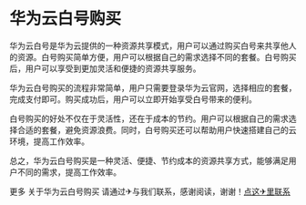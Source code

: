 # 华为云白号购买

华为云白号是华为云提供的一种资源共享模式，用户可以通过购买白号来共享他人的资源。白号购买简单方便，用户可以根据自己的需求选择不同的套餐。白号购买后，用户可以享受到更加灵活和便捷的资源共享服务。

华为云白号购买的流程非常简单，用户只需要登录华为云官网，选择相应的套餐，完成支付即可。购买成功后，用户可以立即开始享受白号带来的便利。

白号购买的好处不仅在于灵活性，还在于成本的节约。用户可以根据自己的需求选择合适的套餐，避免资源浪费。同时，白号购买还可以帮助用户快速搭建自己的云环境，提高工作效率。

总之，华为云白号购买是一种灵活、便捷、节约成本的资源共享方式，能够满足用户不同的需求，提高工作效率。

更多 关于华为云白号购买 请通过✈与我们联系，感谢阅读，谢谢！[点这✈里联系](https://ss.k02.cc)